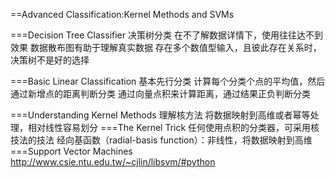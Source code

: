 
==Advanced Classification:Kernel Methods and SVMs


===Decision Tree Classifier 决策树分类
  在不了解数据详情下，使用往往达不到效果
  数据散布图有助于理解真实数据
  存在多个数值型输入，且彼此存在关系时，决策树不是好的选择

===Basic Linear Classification 基本先行分类
  计算每个分类个点的平均值，然后通过新增点的距离判断分类
  通过向量点积来计算距离，通过结果正负判断分类


===Understanding Kernel Methods 理解核方法
  将数据映射到高维或者幂等处理，相对线性容易划分
===The Kernel Trick
  任何使用点积的分类器，可采用核技法的技法
  经向基函数（radial-basis function）：非线性，将数据映射到高维
===Support Vector Machines
   http://www.csie.ntu.edu.tw/~cjlin/libsvm/#python
